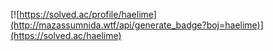 [![https://solved.ac/profile/haelime](http://mazassumnida.wtf/api/generate_badge?boj=haelime)](https://solved.ac/haelime)
<!--
**haelime/haelime** is a ✨ _special_ ✨ repository because its `README.md` (this file) appears on your GitHub profile.

Looking for a job

sifmuna.com

Here are some ideas to get you started:

- 🔭 I’m currently working on ...
- 🌱 I’m currently learning ...
- 👯 I’m looking to collaborate on ...
- 🤔 I’m looking for help with ...
- 💬 Ask me about ...
- 📫 How to reach me: ...
- 😄 Pronouns: ...
- ⚡ Fun fact: ...
-->
